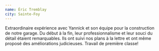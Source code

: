 ```yaml
---
name: Éric Tremblay
city: Sainte-Foy
---
```


Extraordinaire expérience avec Yannick et son équipe pour la construction de notre garage. Du début à la fin, leur professionnalisme et leur souci du détail étaient remarquables. Ils ont suivi nos plans à la lettre et ont même proposé des améliorations judicieuses. Travail de première classe!
